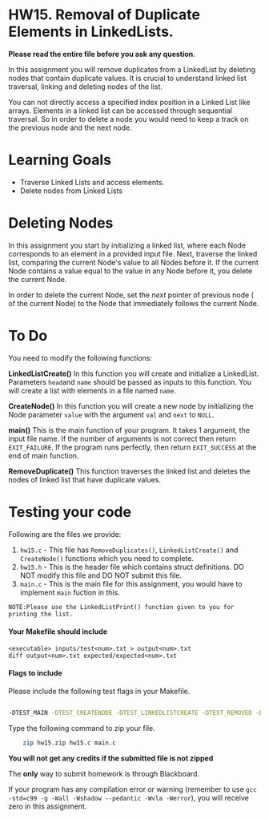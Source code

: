 

# HW15. Removal of Duplicate Elements in LinkedLists.


**Please read the entire file before you ask any question.**

In this assignment you will remove duplicates from a LinkedList by deleting nodes that contain duplicate values. It is crucial to understand linked list traversal, linking and deleting nodes of the list.

You can not directly access a specified index position in a Linked List like arrays. Elements in a linked list can be accessed through sequential traversal. So in order to delete a node you would need to keep a track on the previous node and the next node. 

# Learning Goals
* Traverse Linked Lists and access elements.
* Delete nodes from Linked Lists

# Deleting Nodes
In this assignment you start by initializing a linked list, where each Node corresponds to an element in a provided input file. Next, traverse the linked list, comparing the current Node's value to all Nodes before it. If the current Node contains a value equal to the value in any Node before it, you delete the current Node. 

In order to delete the current Node, set the *next* pointer of previous node ( of the current Node) to the Node that immediately follows the current Node.

# To Do
You need to modify the following functions:


**LinkedListCreate()**
In this function you will create and initialize a LinkedList. Parameters `head`and `name` should be passed as inputs to this function. You will create a list with elements in a file named `name`.

**CreateNode()**
In this function you will create a new node by initializing the Node parameter `value` with the argument `val` and `next` to `NULL`.

**main()**
This is the main function of your program.
It takes 1 argument, the input file name. If the number of arguments is not correct then return `EXIT_FAILURE`. If the program runs perfectly, then return `EXIT_SUCCESS` at the end of main function.

**RemoveDuplicate()**
This function traverses the linked list and deletes the nodes of linked list that have duplicate values.


# Testing your code
Following are the files we provide:
1. `hw15.c` - This file has `RemoveDuplicates()`, `LinkedListCreate()` and `CreateNode()` functions which you need to complete.
2. `hw15.h` - This is the header file which contains struct definitions. DO NOT modify this file and DO NOT submit this file.
3. `main.c` - This is the main file for this assignment, you would have to implement `main` fuction in this.

`NOTE:Please use the LinkedListPrint() function given to you for printing the list.`<br>

#### Your Makefile should include

```
<executable> inputs/test<num>.txt > output<num>.txt
diff output<num>.txt expected/expected<num>.txt
```

#### Flags to include
Please include the following test flags in your Makefile.

```bash

-DTEST_MAIN -DTEST_CREATENODE -DTEST_LINKEDLISTCREATE -DTEST_REMOVED -DLINKEDLIST

```

Type the following command to zip your file.
```bash
	zip hw15.zip hw15.c main.c
```
**You will not get any credits if the submitted file is not zipped**

The **only** way to submit homework is through Blackboard.

If your program has any compilation error or warning (remember to use
`gcc -std=c99 -g -Wall -Wshadow --pedantic -Wvla -Werror`), you will
receive zero in this assignment.
